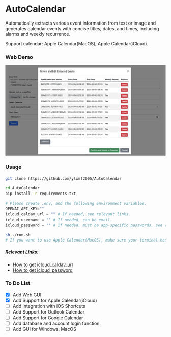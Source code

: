 # AutoCalendar
Automatically extracts various event information from text or image and generates calendar events with concise titles, dates, and times, including alarms and weekly recurrence.

Support calendar: Apple Calendar(MacOS), Apple Calendar(iCloud).



### Web Demo

![](./demo/web_demo.png)



### Usage

``` bash
git clone https://github.com/ylxmf2005/AutoCalendar
```

```bash
cd AutoCalendar
pip install -r requirements.txt
```

```python
# Please create .env, and the following environment variables.
OPENAI_API_KEY=""
icloud_caldav_url = "" # If needed, see relevant links.
icloud_username = "" # If needed, can be email.
icloud_password = "" # If needed, must be app-specific passwords, see relevant links.
```

```bash
sh ./run.sh
# If you want to use Apple Calendar(MacOS), make sure your terminal has the permission to access calendars.
```

##### Relevant Links:

- [How to get icloud_caldav_url](https://www.reddit.com/r/Thunderbird/comments/1dpop9d/icloud_calendar_sync_without_addon_get_icloud/)
- [How to get icloud_password](https://support.apple.com/en-hk/102654)



### To Do List

- [x] Add Web GUI
- [x] Add Support for Apple Calendar(iCloud)
- [ ] Add integration with iOS Shortcuts
- [ ] Add Support for Outlook Calendar
- [ ] Add Support for Google Calendar
- [ ] Add database and account login function.
- [ ] Add GUI for Windows, MacOS
